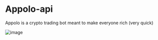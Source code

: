# Appolo-api

Appolo is a crypto trading bot meant to make everyone rich (very quick)

![image](https://user-images.githubusercontent.com/20693404/180626544-be14fbf5-b91d-4e7a-949f-d7c28870e49a.png)



